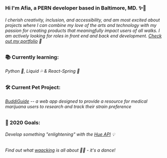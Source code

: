 ### Hi I'm Afia, a PERN developer based in Baltimore, MD. ✨👋

###### I cherish creativity, inclusion, and accessibility, and am most excited about projects where I can combine my love of the arts and technology with my passion for creating products that meaningfully impact users of all walks. I am actively looking for roles in front end and back end development. [Check out my portfolio](https://afiacaruso.com) 🥰

### 📚 Currently learning: 
###### *Python 🐍, Liquid 💦 & React-Spring 🔩*

### 🛠️ Current Pet Project:
###### *[BuddiGuide](https://github.com/afialydia/BuddiGuide) -- a web app designed to provide a resource for medical marijuana users to research and track their strain preference*

### 🤞 2020 Goals: 
###### *Develop something "enlightening" with the [Hue API](https://developers.meethue.com/) 💡* 
###### *Find out what [waacking](https://youtu.be/h387rZ-tqc4?t=77) is all about 💃🏾 - it's a dance!* 





<!--
**afialydia/afialydia** is a ✨ _special_ ✨ repository because its `README.md` (this file) appears on your GitHub profile.

Here are some ideas to get you started:

- 🔭 I’m currently working on ...
- 🌱 I’m currently learning ...
- 👯 I’m looking to collaborate on ...
- 🤔 I’m looking for help with ...
- 💬 Ask me about ...
- 📫 How to reach me: ...
- 😄 Pronouns: ...
- ⚡ Fun fact: ...
-->
